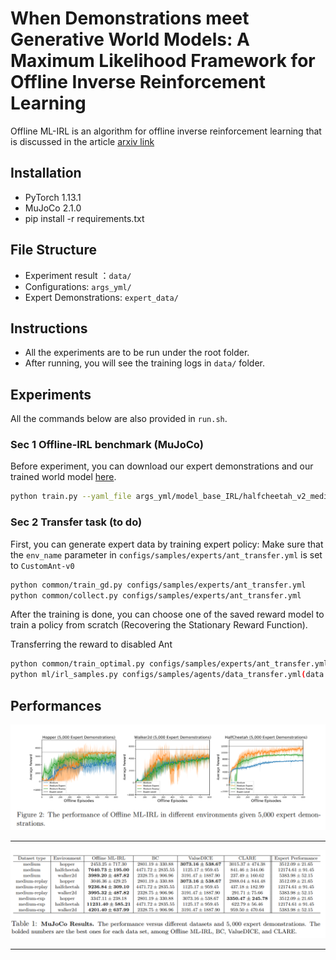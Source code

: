 # When Demonstrations meet Generative World Models: A Maximum Likelihood Framework for Offline Inverse Reinforcement Learning
Offline ML-IRL is an algorithm for offline inverse reinforcement learning that is discussed in the article [arxiv link](http://arxiv.org/abs/2302.07457)

## Installation
- PyTorch 1.13.1
- MuJoCo 2.1.0
- pip install -r requirements.txt


## File Structure
- Experiment result ：`data/`
- Configurations: `args_yml/`
- Expert Demonstrations: `expert_data/`

## Instructions
- All the experiments are to be run under the root folder. 
- After running, you will see the training logs in `data/` folder.

## Experiments
All the commands below are also provided in `run.sh`.

### Sec 1 Offline-IRL benchmark (MuJoCo)
Before experiment, you can download our expert demonstrations and our trained world model [here](https://drive.google.com/drive/folders/1BbEZLEKP6HAijeRBXG0V3JLSrB0FIQg6?usp=drive_link).

```bash
python train.py --yaml_file args_yml/model_base_IRL/halfcheetah_v2_medium.yml --seed 0 --uuid halfcheetah_result 
```

### Sec 2 Transfer task (to do)
First, you can generate expert data by training expert policy:
Make sure that the `env_name` parameter in `configs/samples/experts/ant_transfer.yml` is set to `CustomAnt-v0`
```bash
python common/train_gd.py configs/samples/experts/ant_transfer.yml
python common/collect.py configs/samples/experts/ant_transfer.yml
```

After the training is done, you can choose one of the saved reward model to train a policy from scratch (Recovering the Stationary Reward Function).

Transferring the reward to disabled Ant

```bash 
python common/train_optimal.py configs/samples/experts/ant_transfer.yml
python ml/irl_samples.py configs/samples/agents/data_transfer.yml(data transfer)
```

## Performances
![Graph](imgs/fig_1.png)

-----

![Graph](imgs/fig_2.png)

----
